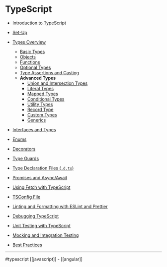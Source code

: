 # TypeScript
- [Introduction to TypeScript](typescript_introduction.md)
- [Set-Up](typescriptsetup.md)
- [Types Overview](typescripttypesoverview.md)
	- [Basic Types](typescript_basic_types.md)
	- [Objects](typescript_objects.md)
	- [Functions](typescript_functions.md)
	- [Optional Types](typescript_optional_types.md)
	- [Type Assertions and Casting](typescriptassertioncasting.md)
	- **Advanced Types**
		- [Union and Intersection Types](typescriptunionintersection.md)
		- [Literal Types](typescriptliteraltypes.md)
		- [Mapped Types](typescriptmappedtypes.md)
		- [Conditional Types](typescriptconditionaltypes.md)
		- [Utility Types](typescriptutilitytypes.md)
		- [Record Type](typescriptrecord.md)
		- [Custom Types](typescript_custom_types.md)
		- [Generics](typescriptgenerics.md)

- [Interfaces and Types](typescript_interfaces_types.md)
- [Enums](typescript_enums.md)
- [Decorators](typescript_decorators.md)
- [Type Guards](typescript_type_guards.md)
- [Type Declaration Files (`.d.ts`)](typescript_declaration_files.md)
- [Promises and Async/Await](typescript_async.md)
- [Using Fetch with TypeScript](typescript_fetch.md)
- [TSConfig File](typescript_tsconfig.md)
- [Linting and Formatting with ESLint and Prettier](typescript_linting.md)
- [Debugging TypeScript](typescript_debugging.md)
- [Unit Testing with TypeScript](typescript_unit_testing.md)
- [Mocking and Integration Testing](typescript_mocking_testing.md)
- [Best Practices](typescript_best_practices.md)
- - - 
#typescript   [[javascript]] - [[angular]]